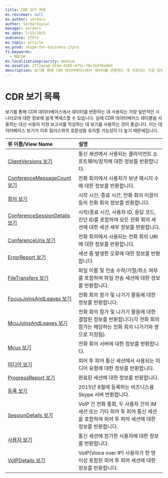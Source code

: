 ```yaml
---
title: CDR 보기 목록
ms.reviewer: null
ms.author: serdars
author: SerdarSoysal
manager: serdars
ms.date: 7/15/2015
audience: ITPro
ms.topic: article
ms.prod: skype-for-business-itpro
f1.keywords:
  - NOCSH
ms.localizationpriority: medium
ms.assetid: 2f72aead-d1da-4185-b75c-f6c31d76a6b3
description: 보기를 통해 CDR 데이터베이스에서 데이터를 반환하는 데 사용되는 가장 일반적인 시나리오에 대한 정보에 쉽게 액세스할 수 있습니다. 실제 CDR 데이터베이스 테이블을 사용하는 대신 사용자 지정 보고서를 작성하는 데 보기를 사용하는 것이 좋습니다. 이는 데이터베이스 보기가 이후 릴리스와의 호환성을 유지할 가능성이 더 높기 때문에입니다.
---
```


# <a name="list-of-cdr-views"></a>CDR 보기 목록
 
보기를 통해 CDR 데이터베이스에서 데이터를 반환하는 데 사용되는 가장 일반적인 시나리오에 대한 정보에 쉽게 액세스할 수 있습니다. 실제 CDR 데이터베이스 테이블을 사용하는 대신 사용자 지정 보고서를 작성하는 데 보기를 사용하는 것이 좋습니다. 이는 데이터베이스 보기가 이후 릴리스와의 호환성을 유지할 가능성이 더 높기 때문에입니다.
  
|**뷰 이름/View Name**|**설명**|
|:-----|:-----|
|[ClientVersions 보기](clientversions-0.md) <br/> |통신 세션에서 사용되는 클라이언트 소프트웨어/장치에 대한 정보를 반환합니다.  <br/> |
|[ConferenceMessageCount 보기](conferencemessagecount-0.md) <br/> |전화 회의에서 사용자가 보낸 메시지 수에 대한 정보를 반환합니다.  <br/> |
|[회의 보기](conferences-0.md) <br/> |시작 시간, 종료 시간, 전화 회의 이끌이 등의 전화 회의 정보를 반환합니다.  <br/> |
|[ConferenceSessionDetails 보기](conferencesessiondetails.md) <br/> |시작/종료 시간, 사용자 ID, 응답 코드, 진단 ID를 포함하여 모든 전화 회의 세션에 대한 세션 세부 정보를 반환합니다.  <br/> |
|[ConferenceUris 보기](conferenceuris-0.md) <br/> |전화 회의에서 사용되는 전화 회의 URI에 대한 정보를 반환합니다.  <br/> |
|[ErrorReport 보기](errorreport-0.md) <br/> |세션 중 발생한 오류에 대한 정보를 반환합니다.  <br/> |
|[FileTransfers 보기](filetransfers.md) <br/> |파일 이름 및 전송 수락/거절/취소 여부를 포함하여 파일 전송 세션에 대한 정보를 반환합니다.  <br/> |
|[FocusJoinsAndLeaves 보기](focusjoinsandleaves-0.md) <br/> |전화 회의 참가 및 나가기 활동에 대한 정보를 반환합니다.  <br/> |
|[McuJoinsAndLeaves 보기](mcujoinsandleaves-0.md) <br/> |전화 회의 참가 및 나가기 활동에 대한 결합된 정보를 반환합니다(각 전화 회의 참가는 해당하는 전화 회의 나가기와 쌍으로 지정됨).  <br/> |
|[Mcus 보기](mcus-0.md) <br/> |전화 회의 서버에 대한 정보를 반환합니다.  <br/> |
|[미디어 보기](media-0.md) <br/> |피어 투 피어 통신 세션에서 사용되는 미디어 유형에 대한 정보를 반환합니다.  <br/> |
|[ProgressReport 보기](progressreport-0.md) <br/> |완료된 세션에 대한 정보를 반환합니다.  <br/> |
|[등록 보기](registration-0.md) <br/> |2015년 8월에 등록하는 비즈니스용 Skype 서버 반환합니다.  <br/> |
|[SessionDetails 보기](sessiondetails-0.md) <br/> |VoIP 간 전화 통화, 두 사용자 간의 IM 세션 또는 기타 피어 투 피어 통신 세션을 포함하여 피어 투 피어 세션에 대한 정보를 반환합니다.  <br/> |
|[사용자 보기](user.md) <br/> |통신 세션에 참가한 사용자에 대한 정보를 반환합니다.  <br/> |
|[VoIPDetails 보기](voipdetails.md) <br/> |VoIP(Voice over IP) 사용자가 한 명 이상 포함된 피어 투 피어 세션에 대한 정보를 반환합니다.  <br/> |
   

